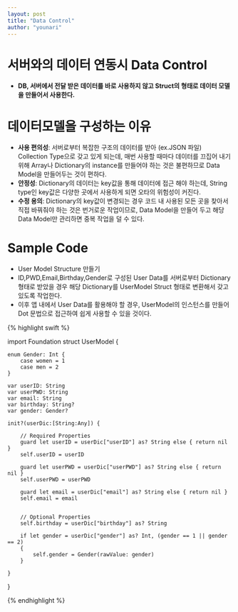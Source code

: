 ```yaml
---
layout: post
title: "Data Control"
author: "younari"
---
```


# 서버와의 데이터 연동시 Data Control 
- **DB, 서버에서 전달 받은 데이터를 바로 사용하지 않고 Struct의 형태로 데이터 모델을 만들어서 사용한다.**

# 데이터모델을 구성하는 이유- **사용 편의성**: 서버로부터 복잡한 구조의 데이터를 받아 (ex.JSON 파일) Collection Type으로 갖고 있게 되는데, 매번 사용할 때마다 데이터를 끄집어 내기위해 Array나 Dictionary의 instance를 만들어야 하는 것은 불편하므로 Data Model을 만들어두는 것이 편하다.- **안정성**: Dictionary의 데이터는 key값을 통해 데이터에 접근 해야 하는데, String type인 key값은 다양한 곳에서 사용하게 되면 오타의 위험성이 커진다.- **수정 용의**: Dictionary의 key값이 변경되는 경우 코드 내 사용된 모든 곳을 찾아서 직접 바꿔줘야 하는 것은 번거로운 작업이므로, Data Model을 만들어 두고 해당 Data Model만 관리하면 중복 작업을 덜 수 있다.

# Sample Code
- User Model Structure 만들기
- ID,PWD,Email,Birthday,Gender로 구성된 User Data를 서버로부터 Dictionary 형태로 받았을 경우 해당 Dictionary를 UserModel Struct 형태로 변환해서 갖고 있도록 작업한다.
- 이후 앱 내에서 User Data를 활용해야 할 경우, UserModel의 인스턴스를 만들어 Dot 문법으로 접근하여 쉽게 사용할 수 있을 것이다.

{% highlight swift %}

import Foundation
struct UserModel {

    enum Gender: Int {
        case women = 1
        case men = 2
    }
    
    var userID: String
    var userPWD: String
    var email: String
    var birthday: String?
    var gender: Gender?
    
    init?(userDic:[String:Any]) {
        
        // Required Properties
        guard let userID = userDic["userID"] as? String else { return nil }
        self.userID = userID
        
        guard let userPWD = userDic["userPWD"] as? String else { return nil }
        self.userPWD = userPWD
        
        guard let email = userDic["email"] as? String else { return nil }
        self.email = email
        
        
        // Optional Properties
        self.birthday = userDic["birthday"] as? String
        
        if let gender = userDic["gender"] as? Int, (gender == 1 || gender == 2)
        {
            self.gender = Gender(rawValue: gender)
        }
        
    }
    
}

{% endhighlight %}
